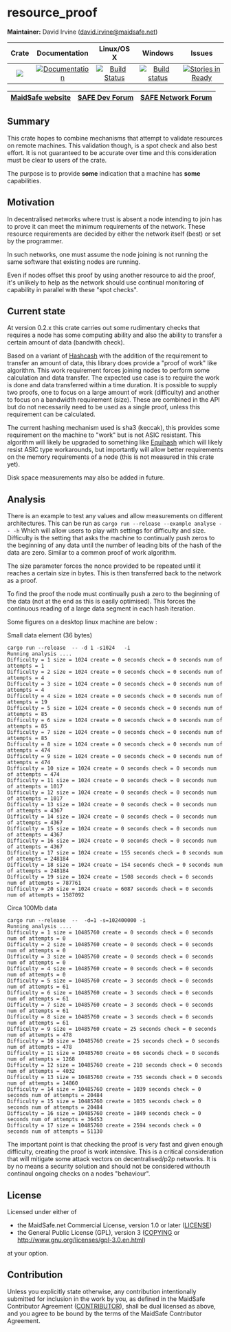 # resource_proof

**Maintainer:** David Irvine (david.irvine@maidsafe.net)

|Crate|Documentation|Linux/OS X|Windows|Issues|
|:---:|:-----------:|:--------:|:-----:|:----:|
|[![](http://meritbadge.herokuapp.com/resource_proof)](https://crates.io/crates/resource_proof)|[![Documentation](https://docs.rs/resource_proof/badge.svg)](https://docs.rs/resource_proof)|[![Build Status](https://travis-ci.org/maidsafe/resource_proof.svg?branch=master)](https://travis-ci.org/maidsafe/resource_proof)|[![Build status](https://ci.appveyor.com/api/projects/status/yurq5amiwiunlv7w/branch/master?svg=true)](https://ci.appveyor.com/project/MaidSafe-QA/resource-proof/branch/master)|[![Stories in Ready](https://badge.waffle.io/maidsafe/resource_proof.png?label=ready&title=Ready)](https://waffle.io/maidsafe/resource_proof)|

| [MaidSafe website](https://maidsafe.net) | [SAFE Dev Forum](https://forum.safedev.org) | [SAFE Network Forum](https://safenetforum.org) |
|:----------------------------------------:|:-------------------------------------------:|:----------------------------------------------:|

## Summary

This crate hopes to combine mechanisms that attempt to validate resources on remote machines. This
validation though, is a spot check and also best effort. It is not guaranteed to be accurate over
time and this consideration must be clear to users of the crate.

The purpose is to provide **some** indication that a machine has **some** capabilities.

## Motivation

In decentralised networks where trust is absent a node intending to join has to prove it can meet
the minimum requirements of the network. These resource requirements are  decided by either the
network itself (best) or set by the programmer.

In such networks, one must assume the node joining is not running the same software that existing
nodes are running.

Even if nodes offset this proof by using another resource to aid the proof, it's unlikely to help as
the network should use continual monitoring of capability in parallel with these "spot checks".

## Current state

At version 0.2.x this crate carries out some rudimentary checks that requires a node has some
computing ability and also the ability to transfer a certain amount of data (bandwith check).

Based on a variant of [Hashcash](https://en.wikipedia.org/wiki/Hashcash) with the addition of the
requirement to transfer an amount of data, this library does provide a "proof of work" like
algorithm. This work requirement forces joining nodes to perform some calculation and data transfer.
The expected use case is to require the work is done and data transferred within a time duration. It
is possible to supply two proofs, one to focus on a large amount of work (difficulty) and another to
focus on a bandwidth requirement (size). These are combined in the API but do not necessarily need
to be used as a single proof, unless this requirement can be calculated.

The current hashing mechanism used is sha3 (keccak), this provides some requirement on the machine
to "work" but is not ASIC resistant. This algorithm will likely be upgraded to something like
[Equihash](https://www.internetsociety.org/sites/default/files/blogs-media/equihash-asymmetric-proof-of-work-based-generalized-birthday-problem.pdf)
which will likely resist ASIC type workarounds, but importantly will allow better requirements on
the memory requirements of a node (this is not measured in this crate yet).

Disk space measurements may  also be added in future.

## Analysis

There is an example to test any values and allow measurements on different architectures. This can
be run as
```cargo run --release --example analyse -- -h```
Which will allow users to play with settings for difficulty and size. Difficulty is the setting that
asks the machine to continually push zeros to the beginning of any data until the number of leading
bits of the hash of the data are zero. Similar to a common proof of work algorithm.

The size parameter forces the nonce provided to be repeated until it reaches a certain size in
bytes. This is then transferred back to the network as a proof.

To find the proof the node must continually push a zero to the beginning of the data (not at the end
as this is easily optimised). This forces the continuous reading of a large data segment in each
hash iteration.

Some figures on a desktop linux machine are below :

Small data element (36 bytes)

```
cargo run --release  -- -d 1 -s1024   -i
Running analysis ....
Difficulty = 1 size = 1024 create = 0 seconds check = 0 seconds num of attempts = 1
Difficulty = 2 size = 1024 create = 0 seconds check = 0 seconds num of attempts = 4
Difficulty = 3 size = 1024 create = 0 seconds check = 0 seconds num of attempts = 4
Difficulty = 4 size = 1024 create = 0 seconds check = 0 seconds num of attempts = 19
Difficulty = 5 size = 1024 create = 0 seconds check = 0 seconds num of attempts = 85
Difficulty = 6 size = 1024 create = 0 seconds check = 0 seconds num of attempts = 85
Difficulty = 7 size = 1024 create = 0 seconds check = 0 seconds num of attempts = 85
Difficulty = 8 size = 1024 create = 0 seconds check = 0 seconds num of attempts = 474
Difficulty = 9 size = 1024 create = 0 seconds check = 0 seconds num of attempts = 474
Difficulty = 10 size = 1024 create = 0 seconds check = 0 seconds num of attempts = 474
Difficulty = 11 size = 1024 create = 0 seconds check = 0 seconds num of attempts = 1017
Difficulty = 12 size = 1024 create = 0 seconds check = 0 seconds num of attempts = 1017
Difficulty = 13 size = 1024 create = 0 seconds check = 0 seconds num of attempts = 4367
Difficulty = 14 size = 1024 create = 0 seconds check = 0 seconds num of attempts = 4367
Difficulty = 15 size = 1024 create = 0 seconds check = 0 seconds num of attempts = 4367
Difficulty = 16 size = 1024 create = 0 seconds check = 0 seconds num of attempts = 4367
Difficulty = 17 size = 1024 create = 155 seconds check = 0 seconds num of attempts = 248184
Difficulty = 18 size = 1024 create = 154 seconds check = 0 seconds num of attempts = 248184
Difficulty = 19 size = 1024 create = 1508 seconds check = 0 seconds num of attempts = 787761
Difficulty = 20 size = 1024 create = 6087 seconds check = 0 seconds num of attempts = 1587092
```

Circa 100Mb data

```
cargo run --release  --  -d=1 -s=102400000 -i
Running analysis ....
Difficulty = 1 size = 10485760 create = 0 seconds check = 0 seconds num of attempts = 0
Difficulty = 2 size = 10485760 create = 0 seconds check = 0 seconds num of attempts = 0
Difficulty = 3 size = 10485760 create = 0 seconds check = 0 seconds num of attempts = 0
Difficulty = 4 size = 10485760 create = 0 seconds check = 0 seconds num of attempts = 0
Difficulty = 5 size = 10485760 create = 3 seconds check = 0 seconds num of attempts = 61
Difficulty = 6 size = 10485760 create = 3 seconds check = 0 seconds num of attempts = 61
Difficulty = 7 size = 10485760 create = 3 seconds check = 0 seconds num of attempts = 61
Difficulty = 8 size = 10485760 create = 3 seconds check = 0 seconds num of attempts = 61
Difficulty = 9 size = 10485760 create = 25 seconds check = 0 seconds num of attempts = 478
Difficulty = 10 size = 10485760 create = 25 seconds check = 0 seconds num of attempts = 478
Difficulty = 11 size = 10485760 create = 66 seconds check = 0 seconds num of attempts = 1268
Difficulty = 12 size = 10485760 create = 210 seconds check = 0 seconds num of attempts = 4032
Difficulty = 13 size = 10485760 create = 755 seconds check = 0 seconds num of attempts = 14860
Difficulty = 14 size = 10485760 create = 1039 seconds check = 0 seconds num of attempts = 20484
Difficulty = 15 size = 10485760 create = 1035 seconds check = 0 seconds num of attempts = 20484
Difficulty = 16 size = 10485760 create = 1849 seconds check = 0 seconds num of attempts = 36453
Difficulty = 17 size = 10485760 create = 2594 seconds check = 0 seconds num of attempts = 51130
```

The important point is that checking the proof is very fast and given enough difficulty, creating
the proof is work intensive. This is a critical consideration that will mitigate some attack vectors
on decentralised/p2p networks. It is by no means a security solution and should not be considered
withouth continaul ongoing checks on a nodes "behaviour".


## License

Licensed under either of

* the MaidSafe.net Commercial License, version 1.0 or later ([LICENSE](LICENSE))
* the General Public License (GPL), version 3 ([COPYING](COPYING) or http://www.gnu.org/licenses/gpl-3.0.en.html)

at your option.

## Contribution

Unless you explicitly state otherwise, any contribution intentionally submitted for inclusion in the
work by you, as defined in the MaidSafe Contributor Agreement ([CONTRIBUTOR](CONTRIBUTOR)), shall be
dual licensed as above, and you agree to be bound by the terms of the MaidSafe Contributor Agreement.
